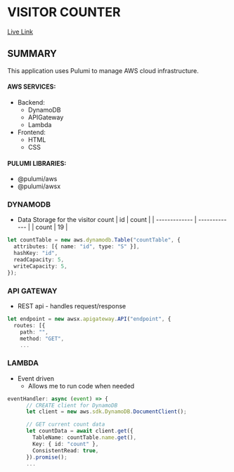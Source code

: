 # VISITOR COUNTER

[Live Link](https://z8fvetydvg.execute-api.us-east-1.amazonaws.com/stage/)

## SUMMARY

This application uses Pulumi to manage AWS cloud infrastructure.

#### AWS SERVICES:

* Backend:
  * DynamoDB
  * APIGateway
  * Lambda
* Frontend:
  * HTML
  * CSS

#### PULUMI LIBRARIES:

* @pulumi/aws
* @pulumi/awsx

### DYNAMODB

* Data Storage for the visitor count
| id            | count         |
| ------------- | ------------- |
| count         | 19            |

```typescript
let countTable = new aws.dynamodb.Table("countTable", {
  attributes: [{ name: "id", type: "S" }],
  hashKey: "id",
  readCapacity: 5,
  writeCapacity: 5,
});
```

### API GATEWAY

* REST api - handles request/response

```typescript
let endpoint = new awsx.apigateway.API("endpoint", {
  routes: [{
    path: "",
    method: "GET",
    ...
```

### LAMBDA

* Event driven
  * Allows me to run code when needed

```typescript
eventHandler: async (event) => {
      // CREATE client for DynamoDB
      let client = new aws.sdk.DynamoDB.DocumentClient();

      // GET current count data
      let countData = await client.get({
        TableName: countTable.name.get(),
        Key: { id: "count" },
        ConsistentRead: true,
      }).promise();
      ...
```
